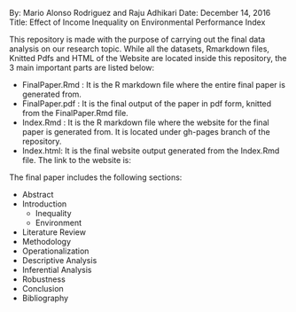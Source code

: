 By: Mario Alonso Rodriguez and Raju Adhikari
Date: December 14, 2016
Title: Effect of Income Inequality on Environmental Performance Index

This repository is made with the purpose of carrying out the final data analysis on our research topic. While all the datasets, Rmarkdown files, Knitted Pdfs and HTML of the Website are located inside this repository, the 3 main important parts are listed below:
  - FinalPaper.Rmd : It is the R markdown file where the entire final paper is generated from.
  - FinalPaper.pdf : It is the final output of the paper in pdf form, knitted from the FinalPaper.Rmd file.
  - Index.Rmd : It is the R markdown file where the website for the final paper is generated from. It is located under gh-pages branch of the repository.
  - Index.html: It is the final website output generated from the Index.Rmd file. The link to the website is: 

The final paper includes the following sections:
- Abstract
- Introduction
  - Inequality
  - Environment
- Literature Review
- Methodology
- Operationalization
- Descriptive Analysis
- Inferential Analysis
- Robustness
- Conclusion
- Bibliography


